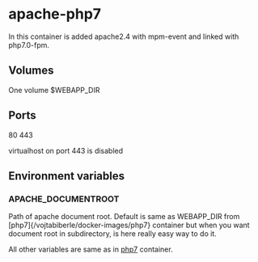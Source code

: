 # apache-php7
In this container is added apache2.4 with mpm-event and linked with php7.0-fpm.

## Volumes
One volume $WEBAPP_DIR

## Ports
80 443

virtualhost on port 443 is disabled

## Environment variables

### APACHE_DOCUMENTROOT
Path of apache document root. Default is same as WEBAPP_DIR from [php7]{/vojtabiberle/docker-images/php7} container
but when you want document root in subdirectory, is here really easy way to do it.

 All other variables are same as in [php7](https://github.com/vojtabiberle/docker-images/php7) container.